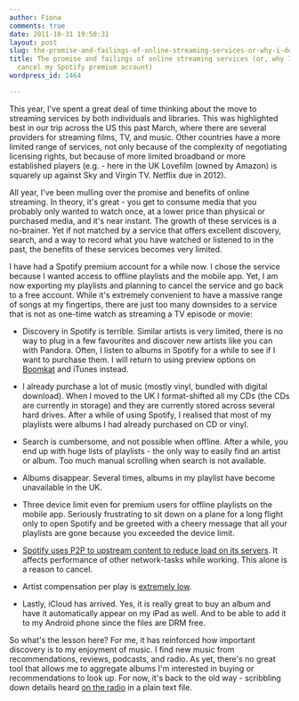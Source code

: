 ```yaml
---
author: Fiona
comments: true
date: 2011-10-31 19:50:31
layout: post
slug: the-promise-and-failings-of-online-streaming-services-or-why-i-decided-to-cancel-my-spotify-premium-account
title: The promise and failings of online streaming services (or, why I decided to
  cancel my Spotify premium account)
wordpress_id: 1464

---
```


This year, I've spent a great deal of time thinking about the move to streaming services by both individuals and libraries. This was highlighted best in our trip across the US this past March, where there are several providers for streaming films, TV, and music. Other countries have a more limited range of services, not only because of the complexity of negotiating licensing rights, but because of more limited broadband or more established players (e.g. - here in the UK Lovefilm (owned by Amazon) is squarely up against Sky and Virgin TV. Netflix due in 2012).

All year, I've been mulling over the promise and benefits of online streaming. In theory, it's great - you get to consume media that you probably only wanted to watch once, at a lower price than physical or purchased media, and it's near instant. The growth of these services is a no-brainer. Yet if not matched by a service that offers excellent discovery, search, and a way to record what you have watched or listened to in the past, the benefits of these services becomes very limited.

I have had a Spotify premium account for a while now. I chose the service because I wanted access to offline playlists and the mobile app. Yet, I am now exporting my playlists and planning to cancel the service and go back to a free account. While it's extremely convenient to have a massive range of songs at my fingertips, there are just too many downsides to a service that is not as one-time watch as streaming a TV episode or movie:
	
  * Discovery in Spotify is terrible. Similar artists is very limited, there is no way to plug in a few favourites and discover new artists like you can with Pandora. Often, I listen to albums in Spotify for a while to see if I want to purchase them. I will return to using preview options on [Boomkat](http://boomkat.com/) and iTunes instead.

  * I already purchase a lot of music (mostly vinyl, bundled with digital download). When I moved to the UK I format-shifted all my CDs (the CDs are currently in storage) and they are currently stored across several hard drives. After a while of using Spotify, I realised that most of my playlists were albums I had already purchased on CD or vinyl.

  * Search is cumbersome, and not possible when offline. After a while, you end up with huge lists of playlists - the only way to easily find an artist or album. Too much manual scrolling when search is not available.

	
  * Albums disappear. Several times, albums in my playlist have become unavailable in the UK.

	
  * Three device limit even for premium users for offline playlists on the mobile app. Seriously frustrating to sit down on a plane for a long flight only to open Spotify and be greeted with a cheery message that all your playlists are gone because you exceeded the device limit.

	
  * [Spotify uses P2P to upstream content to reduce load on its servers](http://nerdgap.com/how-exactly-does-spotify-utilise-my-internet-connection/). It affects performance of other network-tasks while working. This alone is a reason to cancel.

	
  * Artist compensation per play is [extremely low](http://www.telegraph.co.uk/technology/7590782/Spotify-rejects-claims-that-it-rips-off-artists.html).

	
  * Lastly, iCloud has arrived. Yes, it is really great to buy an album and have it automatically appear on my iPad as well. And to be able to add it to my Android phone since the files are DRM free.


So what's the lesson here? For me, it has reinforced how important discovery is to my enjoyment of music. I find new music from recommendations, reviews, podcasts, and radio. As yet, there's no great tool that allows me to aggregate albums I'm interested in buying or recommendations to look up. For now, it's back to the old way - scribbling down details heard [on the radio](http://www.kcrw.com/music/eclectic24) in a plain text file.
